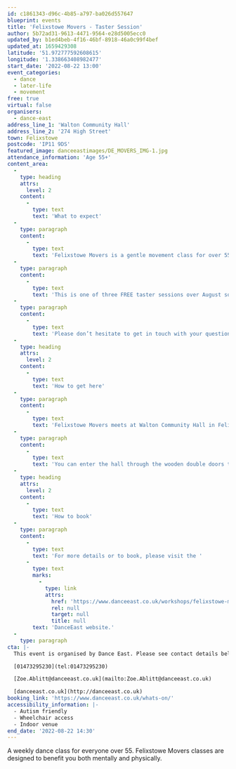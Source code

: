 ```yaml
---
id: c1861343-d96c-4b85-a797-ba026d557647
blueprint: events
title: 'Felixstowe Movers - Taster Session'
author: 5b72ad31-9613-4471-9564-e28d5005ecc0
updated_by: b1ed4beb-4f16-46bf-8918-46a0c99f4bef
updated_at: 1659429308
latitude: '51.972777592608615'
longitude: '1.338663408982477'
start_date: '2022-08-22 13:00'
event_categories:
  - dance
  - later-life
  - movement
free: true
virtual: false
organisers:
  - dance-east
address_line_1: 'Walton Community Hall'
address_line_2: '274 High Street'
town: Felixstowe
postcode: 'IP11 9DS'
featured_image: danceeastimages/DE_MOVERS_IMG-1.jpg
attendance_information: 'Age 55+'
content_area:
  -
    type: heading
    attrs:
      level: 2
    content:
      -
        type: text
        text: 'What to expect'
  -
    type: paragraph
    content:
      -
        type: text
        text: 'Felixstowe Movers is a gentle movement class for over 55s, held every Monday at 1-2.30pm at Walton Community Hall. The session is led by experienced dance artists, where you will explore a range of taught and improvisational exercises to get your body moving, have a chance to socialise, and – most importantly – have fun! Tea and biscuits are also included! '
  -
    type: paragraph
    content:
      -
        type: text
        text: 'This is one of three FREE taster sessions over August so come along and see if this is the class for you. Classes begin weekly in September. '
  -
    type: paragraph
    content:
      -
        type: text
        text: 'Please don’t hesitate to get in touch with your questions or concerns. Please contact Zoe Ablitt on 01473 295230 or email Zoe.Ablitt@danceeast.co.uk '
  -
    type: heading
    attrs:
      level: 2
    content:
      -
        type: text
        text: 'How to get here'
  -
    type: paragraph
    content:
      -
        type: text
        text: 'Felixstowe Movers meets at Walton Community Hall in Felixstowe.'
  -
    type: paragraph
    content:
      -
        type: text
        text: 'You can enter the hall through the wooden double doors through the entrance from Falcon Street. The session is held within the main community hall.'
  -
    type: heading
    attrs:
      level: 2
    content:
      -
        type: text
        text: 'How to book'
  -
    type: paragraph
    content:
      -
        type: text
        text: 'For more details or to book, please visit the '
      -
        type: text
        marks:
          -
            type: link
            attrs:
              href: 'https://www.danceeast.co.uk/workshops/felixstowe-movers/'
              rel: null
              target: null
              title: null
        text: 'DanceEast website.'
  -
    type: paragraph
cta: |-
  This event is organised by Dance East. Please see contact details below: 

  [01473295230](tel:01473295230)

  [Zoe.Ablitt@danceeast.co.uk](mailto:Zoe.Ablitt@danceeast.co.uk)

  [danceeast.co.uk](http://danceeast.co.uk)
booking_link: 'https://www.danceeast.co.uk/whats-on/'
accessibility_information: |-
  - Autism friendly
  - Wheelchair access
  - Indoor venue
end_date: '2022-08-22 14:30'
---
```

A weekly dance class for everyone over 55. Felixstowe Movers classes are designed to benefit you both mentally and physically.